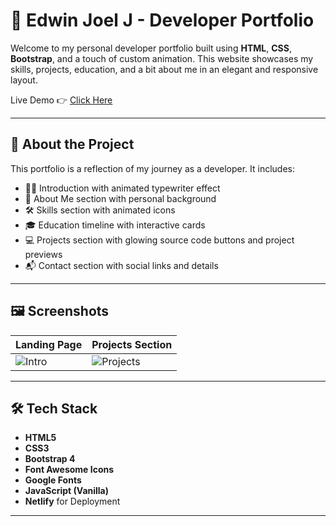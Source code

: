 # 💼 Edwin Joel J - Developer Portfolio

Welcome to my personal developer portfolio built using **HTML**, **CSS**, **Bootstrap**, and a touch of custom animation. This website showcases my skills, projects, education, and a bit about me in an elegant and responsive layout.

Live Demo 👉 [Click Here](https://ej1202portfolio.netlify.app)

---

## 🚀 About the Project

This portfolio is a reflection of my journey as a developer. It includes:

- 🧑‍💻 Introduction with animated typewriter effect  
- 📖 About Me section with personal background  
- 🛠️ Skills section with animated icons  
- 🎓 Education timeline with interactive cards  
- 💻 Projects section with glowing source code buttons and project previews  
- 📬 Contact section with social links and details

---

## 🖼️ Screenshots

| Landing Page | Projects Section |
|--------------|------------------|
| ![Intro](Images/Screenshots/intro.png) | ![Projects](Images/Screenshots/projects.png) |

---

## 🛠️ Tech Stack

- **HTML5**
- **CSS3**
- **Bootstrap 4**
- **Font Awesome Icons**
- **Google Fonts**
- **JavaScript (Vanilla)**
- **Netlify** for Deployment

---
